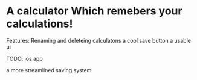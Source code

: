 <h1>A calculator Which remebers your calculations!</h1>

Features:
Renaming and deleteing calculatons
a cool save button
a usable ui

TODO:
ios app 

a more streamlined saving system

